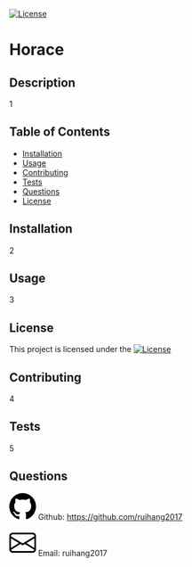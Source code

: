 [![License](https://img.shields.io/badge/License-Apache-red.svg)](https://opensource.org/license/apache-2-0/)
# Horace
## Description 
1
## Table of Contents
- [Installation](#installation)
- [Usage](#usage)
- [Contributing](#contributing)
- [Tests](#tests)
- [Questions](#questions)
- [License](#license)
## Installation
2
## Usage
3
## License
This project is licensed under the [![License](https://img.shields.io/badge/License-Apache-red.svg)](https://opensource.org/license/apache-2-0/)
## Contributing
4
## Tests
5
## Questions
![githubIcon](./assest/icon/github.svg) Github: https://github.com/ruihang2017

![emailIcon](./assest/icon/envelope.svg)  Email: ruihang2017